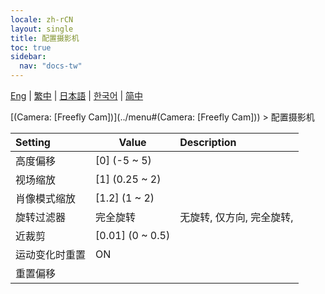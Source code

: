 ```yaml
---
locale: zh-rCN
layout: single
title: 配置摄影机
toc: true
sidebar:
  nav: "docs-tw"
---
```

[Eng](/dancexr/menu/2025.4/scene/config_camera) | [繁中](/tw/dancexr/menu/2025.4/scene/config_camera) | [日本語](/jp/dancexr/menu/2025.4/scene/config_camera) | [한국어](/kr/dancexr/menu/2025.4/scene/config_camera) | [简中](/zh/dancexr/menu/2025.4/scene/config_camera)

[(Camera: [Freefly Cam])](../menu#(Camera: [Freefly Cam])) > 配置摄影机



| Setting | Value | Description |
| :--- | --- | :--- |
| 高度偏移 | [0] (-5 ~ 5) | 
| 视场缩放 | [1] (0.25 ~ 2) | 
| 肖像模式缩放 | [1.2] (1 ~ 2) | 
| 旋转过滤器 | 完全旋转 | 无旋转, 仅方向, 完全旋转, 
| 近裁剪 | [0.01] (0 ~ 0.5) | 
| 运动变化时重置 | ON | 
| 重置偏移 || 
